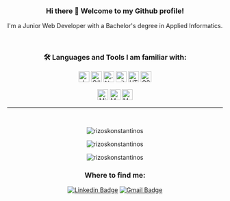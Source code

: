 <div align = "center">
  <h3>Hi there 👋 Welcome to my Github profile!</h3>
  <p>I'm a Junior Web Developer with a Bachelor's degree in Applied Informatics.</p>
  <br/>
  <h3>🛠️ Languages and Tools I am familiar with:</h3>
  <p> 
    <img src="https://img.shields.io/badge/Java-282C34?logo=java&logoColor=F7DF1E" alt="Java logo" title="Java" height="25"/>
    <img src="https://img.shields.io/badge/C%23-282C34?logo=c-sharp&logoColor=239120" alt="C# logo" title="C#" height="25" />
    <img src="https://img.shields.io/badge/.NET-282C34?logo=.net&logoColor=violet" alt=".Net logo" title=".NET" height="25" />
    <img src="https://img.shields.io/badge/git-282C34?logo=git&logoColor=F05032" alt="git logo" title="git" height="25" />
    <img src="https://img.shields.io/badge/HTML5-282C34?logo=html5&logoColor=E34F26" alt="HTML5 logo" title="HTML5" height="25" />
    <img src="https://img.shields.io/badge/CSS3-282C34?logo=css3&logoColor=1572B6" alt="CSS3 logo" title="CSS3" height="25" /> 
  </p>
  <p>   
    <img src="https://img.shields.io/badge/Microsoft%20SQL%20Server-282C34?logo=microsoft%20sql%20server&logoColor=CC2927" alt="Microsoft SQL Server logo" title="Mucrosoft SQL Server" height="25" />
    <img src="https://img.shields.io/badge/MySQL-282C34?logo=mysql&logoColor=lightgreen" alt="MySQL logo" title="MySQL" height="25" />
    <img src="https://img.shields.io/badge/SQLite-282C34?logo=sqlite&logoColor=lightblue" alt="MySQL logo" title="MySQL" height="25" />
   </p>  
  
   <hr>
   <br/> 
  
  <p>
    <img src="https://github-readme-stats.vercel.app/api/top-langs?username=rizoskonstantinos&show_icons=true&locale=en&layout=compact&theme=radical" alt="rizoskonstantinos"/></p>

  <p><img align="center" src="https://github-readme-stats.vercel.app/api?username=rizoskonstantinos&show_icons=true&locale=en&theme=radical&hide=stars&count_private=true&hide_title=true&include_all_commits=true" alt="rizoskonstantinos" /></p>

  <p><img align="center" src="https://github-readme-streak-stats.herokuapp.com/?user=rizoskonstantinos&theme=radical" alt="rizoskonstantinos" /></p>

  <h3>Where to find me:</h3> 

  [![Linkedin Badge](https://img.shields.io/badge/-Linkedin-blue?style=flat-square&logo=Linkedin&logoColor=white&link=https://www.linkedin.com/in/konstantinos-rizos/)](https://www.linkedin.com/in/konstantinos-rizos)
 [![Gmail Badge](https://img.shields.io/badge/Gmail-c14438?style=flat-square&logo=Gmail&logoColor=white&link=mailto:konriz.sd@gmail.com)](mailto:konriz.sd@gmail.com)

</div>
